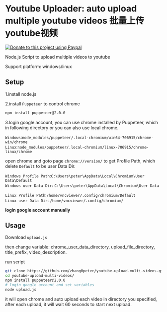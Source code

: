 # Youtube Uploader: auto upload multiple youtube videos 批量上传youtube视频

[![Donate to this project using Paypal](https://img.shields.io/badge/paypal-donate-yellow.svg)](https://www.paypal.com/cgi-bin/webscr?cmd=_donations&business=G3ZDMEQVR5ZCJ)


Node.js Script to upload multiple videos to youtube

Support platform: windows/linux

## Setup

1.install node.js 

2.install `Puppeteer` to control chrome

```sh
npm install puppeteer@2.0.0
```

3.login google account, you can use chrome installed by Puppeteer, which in following directory  or you can also use local chrome.

`Windows`:`node_modules/puppeteer/.local-chromium/win64-706915/chrome-win/chrome`            
`Linux`:`node_modules/puppeteer/.local-chromium/linux-706915/chrome-linux/chrome`      

open chrome and goto page `chrome://version/` to get Profile Path, which delete `Default` to be user Data Dir.

`Windows Profile Path`:`C:\Users\peter\AppData\Local\Chromium\User Data\Default`      
`Windows user Data Dir`: `C:\Users\peter\AppData\Local\Chromium\User Data`   

`Linux Profile Path`:`/home/vncviewer/.config/chromium/Default`      
`Linux user Data Dir`: `/home/vncviewer/.config/chromium/`   



**login google account manually**

## Usage

Download `upload.js`

then change variable: chrome_user_data_directory, upload_file_directory, title_prefix, video_description.

run script
```sh
git clone https://github.com/zhang0peter/youtube-upload-multi-videos.git
cd youtube-upload-multi-videos/
npm install puppeteer@2.0.0
# login google account and set variables
node upload.js
```

it will open chrome and auto upload each video in directory you specified, after each upload, it will wait 60 seconds to start next upload.








